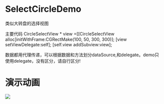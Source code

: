 SelectCircleDemo
================
类似大转盘的选择视图

主要代码
    CircleSelectView * view =[[CircleSelectView alloc]initWithFrame:CGRectMake(100, 50, 300, 300)];
    [view setViewDelegate:self];
    [self.view addSubview:view];

数据都用代理传递，可以根据数据和方法划分dataSource,和delegate。demo只使用delegate，没有区分，请自行区分!

演示动画
==========
![](https://github.com/xhisdai/SelectCircleDemo/raw/master/cricle.gif)

